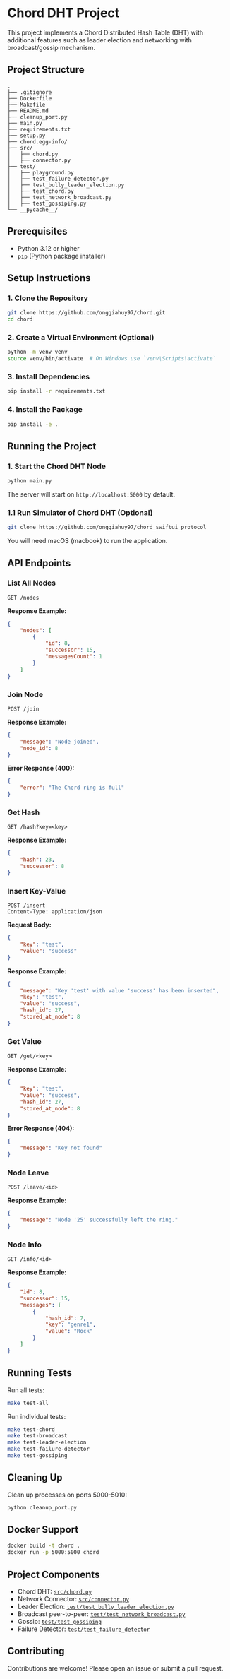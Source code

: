 # Chord DHT Project

This project implements a Chord Distributed Hash Table (DHT) with additional features such as leader election and networking with broadcast/gossip mechanism.

## Project Structure
```
.
├── .gitignore
├── Dockerfile
├── Makefile
├── README.md
├── cleanup_port.py
├── main.py
├── requirements.txt
├── setup.py
├── chord.egg-info/
├── src/
│   ├── chord.py
│   ├── connector.py
├── test/
│   ├── playground.py
│   ├── test_failure_detector.py
│   ├── test_bully_leader_election.py
│   ├── test_chord.py
│   ├── test_network_broadcast.py
│   ├── test_gossiping.py
└── __pycache__/
```

## Prerequisites
- Python 3.12 or higher
- `pip` (Python package installer)

## Setup Instructions

### 1. Clone the Repository
```sh
git clone https://github.com/onggiahuy97/chord.git
cd chord
```

### 2. Create a Virtual Environment (Optional)
```sh
python -m venv venv
source venv/bin/activate  # On Windows use `venv\Scripts\activate`
```

### 3. Install Dependencies
```sh
pip install -r requirements.txt
```

### 4. Install the Package
```sh
pip install -e .
```

## Running the Project

### 1. Start the Chord DHT Node
```sh
python main.py
```
The server will start on `http://localhost:5000` by default.

### 1.1 Run Simulator of Chord DHT (Optional)
```sh
git clone https://github.com/onggiahuy97/chord_swiftui_protocol
```
You will need macOS (macbook) to run the application.

## API Endpoints

### List All Nodes
```http
GET /nodes
```
**Response Example:**
```json
{
    "nodes": [
        {
            "id": 8,
            "successor": 15,
            "messagesCount": 1
        }
    ]
}
```

### Join Node
```http
POST /join
```
**Response Example:**
```json
{
    "message": "Node joined",
    "node_id": 8
}
```
**Error Response (400):**
```json
{
    "error": "The Chord ring is full"
}
```

### Get Hash
```http
GET /hash?key=<key>
```
**Response Example:**
```json
{
    "hash": 23,
    "successor": 8
}
```

### Insert Key-Value
```http
POST /insert
Content-Type: application/json
```
**Request Body:**
```json
{
    "key": "test",
    "value": "success"
}
```
**Response Example:**
```json
{
    "message": "Key 'test' with value 'success' has been inserted",
    "key": "test",
    "value": "success",
    "hash_id": 27,
    "stored_at_node": 8
}
```

### Get Value
```http
GET /get/<key>
```
**Response Example:**
```json
{
    "key": "test",
    "value": "success",
    "hash_id": 27,
    "stored_at_node": 8
}
```
**Error Response (404):**
```json
{
    "message": "Key not found"
}
```

### Node Leave
```http
POST /leave/<id>
```
**Response Example:**
```json
{
    "message": "Node '25' successfully left the ring."
}
```

### Node Info
```http
GET /info/<id>
```
**Response Example:**
```json
{
    "id": 8,
    "successor": 15,
    "messages": [
        {
            "hash_id": 7,
            "key": "genre1",
            "value": "Rock"
        }
    ]
}
```

## Running Tests
Run all tests:
```sh
make test-all
```

Run individual tests:
```sh
make test-chord
make test-broadcast
make test-leader-election
make test-failure-detector
make test-gossiping
```

## Cleaning Up
Clean up processes on ports 5000-5010:
```sh
python cleanup_port.py
```

## Docker Support
```sh
docker build -t chord .
docker run -p 5000:5000 chord
```

## Project Components
- Chord DHT: [`src/chord.py`](src/chord.py)
- Network Connector: [`src/connector.py`](src/connector.py)
- Leader Election: [`test/test_bully_leader_election.py`](test/test_bully_leader_election.py)
- Broadcast peer-to-peer: [`test/test_network_broadcast.py`](test/test_network_broadcast)
- Gossip: [`test/test_gossiping`](test/test_gossiping)
- Failure Detector: [`test/test_failure_detector`](test/test_failure_detector)

## Contributing
Contributions are welcome! Please open an issue or submit a pull request.
